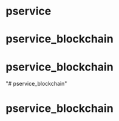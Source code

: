 # pservice
# pservice_blockchain
# pservice_blockchain
"# pservice_blockchain" 
# pservice_blockchain
